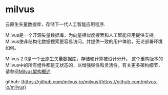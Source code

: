 # milvus

云原生矢量数据库，存储下一代人工智能应用程序.

Milvus是一个开源矢量数据库，为向量相似度搜索和人工智能应用提供支持。
Milvus使非结构化数据搜索更容易访问，并提供一致的用户体验，无论部署环境如何。

Milvus 2.0是一个云原生矢量数据库，存储和计算被设计分开。
这个重构版本的Milvus中的所有组件都是无状态的，以增强弹性和灵活性。有关更多架构细节，请参阅[Milvus架构概述](https://milvus.io/docs/architecture_overview.md)

github: [https://github.com/milvus-io/milvus](https://github.com/milvus-io/milvus)